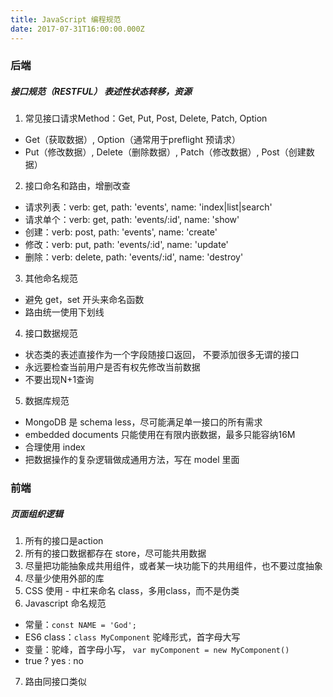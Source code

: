 ```yaml
---
title: JavaScript 编程规范
date: 2017-07-31T16:00:00.000Z
---
```


### 后端

##### 接口规范（RESTFUL） 表述性状态转移，资源

1. 常见接口请求Method：Get, Put, Post, Delete, Patch, Option
  * Get（获取数据）, Option（通常用于preflight 预请求）
  * Put（修改数据）, Delete（删除数据）, Patch（修改数据）, Post（创建数据）

2. 接口命名和路由，增删改查
  * 请求列表：verb: get, path: 'events', name: 'index|list|search'
  * 请求单个：verb: get, path: 'events/:id', name: 'show'
  * 创建：verb: post, path: 'events', name: 'create'
  * 修改：verb: put, path: 'events/:id', name: 'update'
  * 删除：verb: delete, path: 'events/:id', name: 'destroy'

3. 其他命名规范
  * 避免 get，set 开头来命名函数
  * 路由统一使用下划线

4. 接口数据规范
  * 状态类的表述直接作为一个字段随接口返回， 不要添加很多无谓的接口
  * 永远要检查当前用户是否有权先修改当前数据
  * 不要出现N+1查询

5. 数据库规范
  * MongoDB 是 schema less，尽可能满足单一接口的所有需求
  * embedded documents 只能使用在有限内嵌数据，最多只能容纳16M
  * 合理使用 index
  * 把数据操作的复杂逻辑做成通用方法，写在 model 里面

### 前端

##### 页面组织逻辑

1. 所有的接口是action
2. 所有的接口数据都存在 store，尽可能共用数据
3. 尽量把功能抽象成共用组件，或者某一块功能下的共用组件，也不要过度抽象
4. 尽量少使用外部的库
5. CSS 使用 - 中杠来命名 class，多用class，而不是伪类
6. Javascript 命名规范
  * 常量：`const NAME = 'God';`
  * ES6 class：`class MyComponent` 驼峰形式，首字母大写
  * 变量：驼峰，首字母小写， `var myComponent = new MyComponent()`
  * true ? yes : no
7. 路由同接口类似